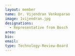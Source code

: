 ```yaml
---
layout: member
name: Dr. Vijendran Venkoparao
image: 1vijendran.jpg
designations: 
  - Representative from Bosch
area:
bio:
email:
type: Technology-Review-Board
---
```

